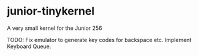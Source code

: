 # junior-tinykernel
A very small kernel for the Junior 256

TODO:
	Fix emulator to generate key codes for backspace etc.
	Implement Keyboard Queue.